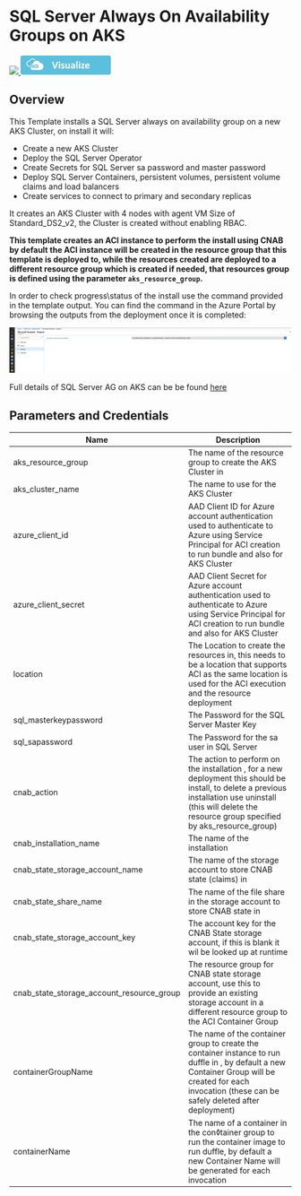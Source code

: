 # SQL Server Always On Availability Groups on AKS

<a href="https://portal.azure.com/#create/Microsoft.Template/uri/https%3A%2F%2Fraw.githubusercontent.com%2FAzure%2Fazure-quickstart-templates%2Fmaster%2F201-aks-sql-server-always-on%2Fazuredeploy.json" target="_blank">
    <img src="http://azuredeploy.net/deploybutton.png"/>
</a>

<a href="http://armviz.io/#/?load=https%3A%2F%2Fraw.githubusercontent.com%2FAzure%2Fazure-quickstart-templates%2Fmaster%2F201-aks-sql-server-always-on%2Fazuredeploy.json" target="_blank">
    <img src="https://raw.githubusercontent.com/Azure/azure-quickstart-templates/master/1-CONTRIBUTION-GUIDE/images/visualizebutton.png"/>
</a>

## Overview

This Template installs a SQL Server always on availability group on a new AKS Cluster, on install it will:

* Create a new AKS Cluster
* Deploy the SQL Server Operator
* Create Secrets for SQL Server sa password and master password
* Deploy SQL Server Containers, persistent volumes, persistent volume claims and load balancers
* Create services to connect to primary and secondary replicas

It creates an AKS Cluster with 4 nodes with agent VM Size of Standard_DS2_v2, the Cluster is created without enabling RBAC.

**This template creates an ACI instance to perform the install using CNAB by default the ACI instance will be created in the resource group that this template is deployed to, while the resources created are deployed to a different resource group which is created if needed, that resources group is defined using the parameter `aks_resource_group`.**

In order to check progress\status of the install use the command provided in the template output. You can find the command in the Azure Portal by browsing the outputs from the deployment once it is completed:

![portal-template-deployment-outputs](./images/portal-template-deployment-outputs.png)

Full details of SQL Server AG on AKS can be be found [here](https://docs.microsoft.com/en-us/sql/linux/sql-server-linux-kubernetes-deploy?view=sqlallproducts-allversions)

## Parameters and Credentials

| Name| Description
---|---
aks_resource_group |   The name of the resource group to create the AKS Cluster in
aks_cluster_name |  The name to use for the AKS Cluster
azure_client_id | AAD Client ID for Azure account authentication used to authenticate to Azure using Service Principal for ACI creation to run bundle and also for AKS Cluster
azure_client_secret |  AAD Client Secret for Azure account authentication used to authenticate to Azure using Service Principal for ACI creation to run bundle and also for AKS Cluster
location | The Location to create the resources in, this needs to be a location that supports ACI as the same location is used for the ACI execution and the resource deployment
sql_masterkeypassword |  The Password for the SQL Server Master Key
sql_sapassword | The Password for the sa user in SQL Server
cnab_action | The action to perform on the installation , for a new deployment this should be install, to delete a previous installation use uninstall (this will delete the resource group specified by aks_resource_group)
cnab_installation_name | The name of the installation
cnab_state_storage_account_name| The name of the storage account to store CNAB state (claims) in
cnab_state_share_name| The name of the file share in the storage account to store CNAB state in
cnab_state_storage_account_key | The account key for the CNAB State storage account, if this is blank it wil be looked up at runtime
cnab_state_storage_account_resource_group| The resource group for CNAB state storage account, use this to provide an existing storage account in a different resource group to the ACI Container Group
containerGroupName | The name of the container group to create the container instance to run duffle in , by default a new Container Group will be created for each invocation (these can be safely deleted after deployment)
containerName| The name of a container in the con◊tainer group to run the container image to run duffle, by default a new Container Name will be generated for each invocation






